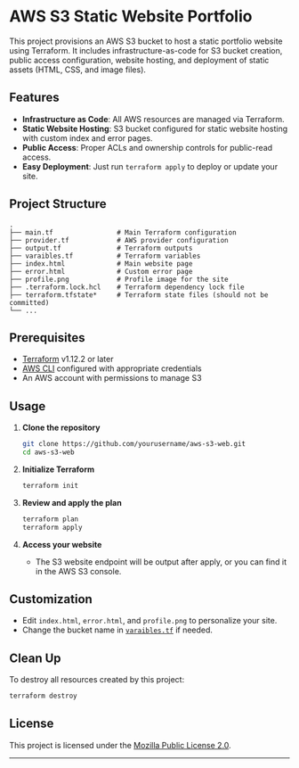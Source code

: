 # AWS S3 Static Website Portfolio

This project provisions an AWS S3 bucket to host a static portfolio website using Terraform. It includes infrastructure-as-code for S3 bucket creation, public access configuration, website hosting, and deployment of static assets (HTML, CSS, and image files).

## Features

- **Infrastructure as Code**: All AWS resources are managed via Terraform.
- **Static Website Hosting**: S3 bucket configured for static website hosting with custom index and error pages.
- **Public Access**: Proper ACLs and ownership controls for public-read access.
- **Easy Deployment**: Just run `terraform apply` to deploy or update your site.

## Project Structure

```
.
├── main.tf                # Main Terraform configuration
├── provider.tf            # AWS provider configuration
├── output.tf              # Terraform outputs
├── varaibles.tf           # Terraform variables
├── index.html             # Main website page
├── error.html             # Custom error page
├── profile.png            # Profile image for the site
├── .terraform.lock.hcl    # Terraform dependency lock file
├── terraform.tfstate*     # Terraform state files (should not be committed)
└── ...
```

## Prerequisites

- [Terraform](https://www.terraform.io/downloads.html) v1.12.2 or later
- [AWS CLI](https://aws.amazon.com/cli/) configured with appropriate credentials
- An AWS account with permissions to manage S3

## Usage

1. **Clone the repository**
   ```sh
   git clone https://github.com/yourusername/aws-s3-web.git
   cd aws-s3-web
   ```

2. **Initialize Terraform**
   ```sh
   terraform init
   ```

3. **Review and apply the plan**
   ```sh
   terraform plan
   terraform apply
   ```

4. **Access your website**
   - The S3 website endpoint will be output after apply, or you can find it in the AWS S3 console.

## Customization

- Edit `index.html`, `error.html`, and `profile.png` to personalize your site.
- Change the bucket name in [`varaibles.tf`](varaibles.tf) if needed.

## Clean Up

To destroy all resources created by this project:
```sh
terraform destroy
```

## License

This project is licensed under the [Mozilla Public License 2.0](.terraform/providers/registry.terraform.io/hashicorp/aws/6.0.0/windows_amd64/LICENSE.txt).

---
